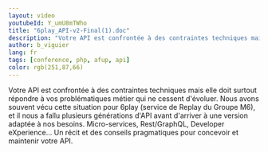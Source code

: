 ```yaml
---
layout: video
youtubeId: Y_umU8mTWho
title: "6play_API-v2-Final(1).doc"
description: "Votre API est confrontée à des contraintes techniques mais elle doit surtout répondre à vos problématiques métier qui ne cessent d'évoluer. Nous avons souvent vécu cette situation pour 6play (service de Replay du Groupe M6), et il nous a fallu plusieurs générations d'API avant d'arriver à une version adaptée à nos besoins. Micro-services, Rest/GraphQL, Developer eXperience… Un récit et des conseils pragmatiques pour concevoir et maintenir votre API."
author: b_viguier
lang: fr
tags: [conference, php, afup, api]
color: rgb(251,87,66)
---
```


Votre API est confrontée à des contraintes techniques mais elle doit surtout répondre à vos problématiques métier qui ne cessent d'évoluer. Nous avons souvent vécu cette situation pour 6play (service de Replay du Groupe M6), et il nous a fallu plusieurs générations d'API avant d'arriver à une version adaptée à nos besoins. Micro-services, Rest/GraphQL, Developer eXperience… Un récit et des conseils pragmatiques pour concevoir et maintenir votre API.